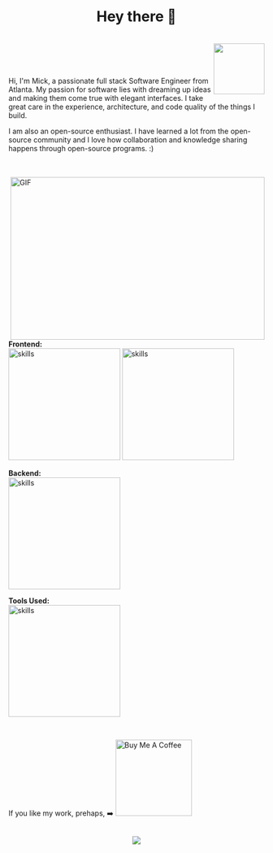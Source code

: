 <h1 align='center'> Hey there 👋 </h1>
<br>
<!-- <a href="https://discord.gg/Parasytekosm#8380">
  <img align="left" width="22px" src="https://raw.githubusercontent.com/peterthehan/peterthehan/master/assets/discord.svg" /> -->
<!-- <a href="https://www.linkedin.com/">
  <img align="left" width="22px" src="https://raw.githubusercontent.com/peterthehan/peterthehan/master/assets/linkedin.svg" />
</a>   -->
 <a href="https://www.github.com/micklitodev" target="_blank"><img src="https://visitor-badge.glitch.me/badge?page_id=micklitodev.micklitodev"  align="right" width="100" ></a>
<br>

<br />
<br> 


Hi, I'm Mick, a passionate full stack Software Engineer from Atlanta. My passion for software lies with dreaming up ideas and making them come true with elegant interfaces. I take great care in the experience, architecture, and code quality of the things I build.

I am also an open-source enthusiast. I have learned a lot from the open-source community and I love how collaboration and knowledge sharing happens through open-source programs. :)

 <br>
 <br>
 
 <img align="right" alt="GIF" src="https://github.com/abhisheknaiidu/abhisheknaiidu/blob/master/code.gif?raw=true" width="500" height="320" />
                                                                                                                                                                                                                              
**Frontend:**                                                                                                                                    
<img src="https://skillicons.dev/icons?i=html,js,ts,react,nextjs,electron" alt="skills" style="width:220px;"/>
<img src="https://skillicons.dev/icons?i=babel,jquery,threejs,css,bootstrap,tailwind" alt="skills" style="width:220px;"/>

**Backend:**                                                                                                                                                                  
<img src="https://skillicons.dev/icons?i=nodejs,express,graphql,mongodb,firebase,mysql" alt="skills" style="width:220px;"/>
                                                                                                            
**Tools Used:**                                                                                                                                                                            
<img src="https://skillicons.dev/icons?i=vscode,git,heroku,jest,figma,md" alt="skills" style="width:220px;"/>
                                                                                                                                           
<br> 

If you like my work, prehaps, ➡️
<a href="https://www.buymeacoffee.com/micklitodev" target="_blank"><img src="https://cdn.buymeacoffee.com/buttons/v2/default-red.png" alt="Buy Me A Coffee" width="150" ></a>
<br>
<br>
<p align="center"> <img src="https://github-readme-streak-stats.herokuapp.com?user=micklitodev&theme=tokyonight&date_format=M%20j%5B%2C%20Y%5D" />

